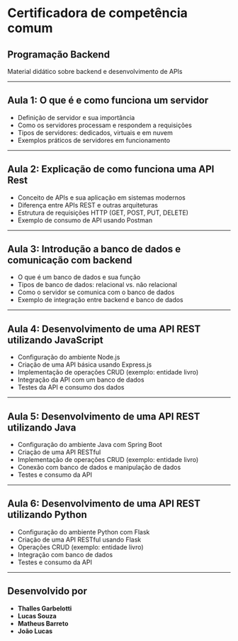 # Certificadora de competência comum  
## Programação Backend  
Material didático sobre backend e desenvolvimento de APIs  

---

## Aula 1: O que é e como funciona um servidor  
- Definição de servidor e sua importância  
- Como os servidores processam e respondem a requisições  
- Tipos de servidores: dedicados, virtuais e em nuvem  
- Exemplos práticos de servidores em funcionamento  

---

## Aula 2: Explicação de como funciona uma API Rest  
- Conceito de APIs e sua aplicação em sistemas modernos  
- Diferença entre APIs REST e outras arquiteturas  
- Estrutura de requisições HTTP (GET, POST, PUT, DELETE)  
- Exemplo de consumo de API usando Postman  

---

## Aula 3: Introdução a banco de dados e comunicação com backend  
- O que é um banco de dados e sua função  
- Tipos de banco de dados: relacional vs. não relacional  
- Como o servidor se comunica com o banco de dados  
- Exemplo de integração entre backend e banco de dados  

---

## Aula 4: Desenvolvimento de uma API REST utilizando JavaScript  
- Configuração do ambiente Node.js  
- Criação de uma API básica usando Express.js  
- Implementação de operações CRUD (exemplo: entidade livro)  
- Integração da API com um banco de dados  
- Testes da API e consumo dos dados  

---

## Aula 5: Desenvolvimento de uma API REST utilizando Java  
- Configuração do ambiente Java com Spring Boot  
- Criação de uma API RESTful  
- Implementação de operações CRUD (exemplo: entidade livro)  
- Conexão com banco de dados e manipulação de dados  
- Testes e consumo da API  

---

## Aula 6: Desenvolvimento de uma API REST utilizando Python  
- Configuração do ambiente Python com Flask  
- Criação de uma API RESTful usando Flask  
- Operações CRUD (exemplo: entidade livro)  
- Integração com banco de dados  
- Testes e consumo da API  

---

## Desenvolvido por  
- **Thalles Garbelotti**  
- **Lucas Souza**  
- **Matheus Barreto**  
- **João Lucas**  